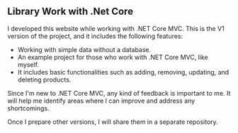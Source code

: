 ## Library Work with .Net Core 

I developed this website while working with .NET Core MVC. This is the V1 version of the project, and it includes the following features:

- Working with simple data without a database.
- An example project for those who work with .NET Core MVC, like myself.
- It includes basic functionalities such as adding, removing, updating, and deleting products.

Since I'm new to .NET Core MVC, any kind of feedback is important to me. It will help me identify areas where I can improve and address any shortcomings.

Once I prepare other versions, I will share them in a separate repository.